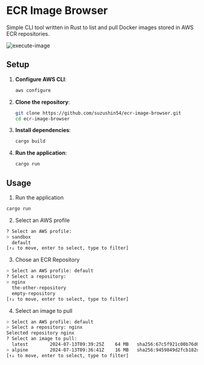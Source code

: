 # ECR Image Browser

Simple CLI tool written in Rust to list and pull Docker images stored in AWS ECR repositories. 

![execute-image](https://github.com/user-attachments/assets/feb63014-8eb0-49ad-9621-65170136d063 "execute-image")

## Setup

1. **Configure AWS CLI**:
    ```sh
    aws configure
    ```

2. **Clone the repository**:
    ```sh
    git clone https://github.com/suzushin54/ecr-image-browser.git
    cd ecr-image-browser
    ```

3. **Install dependencies**:
    ```sh
    cargo build
    ```
4. **Run the application**:
    ```sh
    cargo run
    ```

## Usage

1. Run the application
```sh
cargo run
```
2. Select an AWS profile
```sh
? Select an AWS profile:  
> sandbox
  default
[↑↓ to move, enter to select, type to filter]
```
3. Chose an ECR Repository
```sh
> Select an AWS profile: default
? Select a repository:  
> nginx
  the-other-repository 
  empty-repository
[↑↓ to move, enter to select, type to filter]
```
4. Select an image to pull
```sh
> Select an AWS profile: default
> Select a repository: nginx
Selected repository nginx
? Select an image to pull:  
  latest        2024-07-13T09:39:25Z    64 MB   sha256:67c5f921c00b76d0d68182656ba144bfd878c92bc1a5c9521a444d89e49bc00c
> alpine        2024-07-13T09:36:41Z    16 MB   sha256:9459849d2fcb182dc760396be39c55459f5ea4899f18cb25433c514ee5ad582c
[↑↓ to move, enter to select, type to filter]
```

